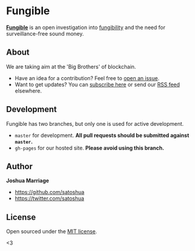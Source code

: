 # Fungible

**[Fungible](https://fungible.cc)** is an open investigation into [fungibility](https://en.wikipedia.org/wiki/Fungibility) and the need for surveillance-free sound money.

## About

We are taking aim at the 'Big Brothers' of blockchain.

- Have an idea for a contribution? Feel free to [open an issue](https://github.com/satoshua/fungible/issues/new). 
- Want to get updates? You can [subscribe here](https://rssmailer.app/s/fungible) or send our [RSS feed](https://fungible.cc/atom.xml) elsewhere.

## Development

Fungible has two branches, but only one is used for active development.

- `master` for development.  **All pull requests should be submitted against `master`.**
- `gh-pages` for our hosted site. **Please avoid using this branch.**


## Author

**Joshua Marriage**
- <https://github.com/satoshua>
- <https://twitter.com/satoshua>


## License

Open sourced under the [MIT license](LICENSE.md).

<3
